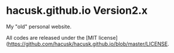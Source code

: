 # hacusk.github.io Version2.x

My "old" personal website.

All codes are released under the [MIT license](https://github.com/hacusk/hacusk.github.io/blob/master/LICENSE.
